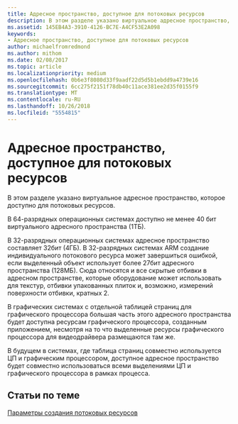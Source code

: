 ```yaml
---
title: Адресное пространство, доступное для потоковых ресурсов
description: В этом разделе указано виртуальное адресное пространство, которое доступно для потоковых ресурсов.
ms.assetid: 145EB4A3-3910-4126-BC7E-A4CF53E2A098
keywords:
- Адресное пространство, доступное для потоковых ресурсов
author: michaelfromredmond
ms.author: mithom
ms.date: 02/08/2017
ms.topic: article
ms.localizationpriority: medium
ms.openlocfilehash: 0b6e3f8080d33f9aadf22d5d5b1ebdd9a4739e16
ms.sourcegitcommit: 6cc275f2151f78db40c11ace381ee2d35f0155f9
ms.translationtype: MT
ms.contentlocale: ru-RU
ms.lasthandoff: 10/26/2018
ms.locfileid: "5554815"
---
```

# <a name="address-space-available-for-streaming-resources"></a>Адресное пространство, доступное для потоковых ресурсов


В этом разделе указано виртуальное адресное пространство, которое доступно для потоковых ресурсов.

В 64-разрядных операционных системах доступно не менее 40 бит виртуального адресного пространства (1ТБ).

В 32-разрядных операционных системах адресное пространство составляет 32бит (4ГБ). В 32-разрядных системах ARM создание индивидуального потокового ресурса может завершиться ошибкой, если выделенный объект использует более 27бит адресного пространства (128МБ). Сюда относятся и все скрытые отбивки в адресном пространстве, которые оборудование может использовать для текстур, отбивки упакованных плиток и, возможно, измерений поверхности отбивки, кратных 2.

В графических системах с отдельной таблицей страниц для графического процессора большая часть этого адресного пространства будет доступна ресурсам графического процессора, созданным приложением, несмотря на то что выделенные ресурсы графического процессора для видеодрайвера размещаются там же.

В будущем в системах, где таблица страниц совместно используется ЦП и графическим процессором, доступное адресное пространство будет совместно использоваться всеми выделениями ЦП и графического процессора в рамках процесса.

## <a name="span-idrelated-topicsspanrelated-topics"></a><span id="related-topics"></span>Статьи по теме


[Параметры создания потоковых ресурсов](streaming-resource-creation-parameters.md)

 

 




